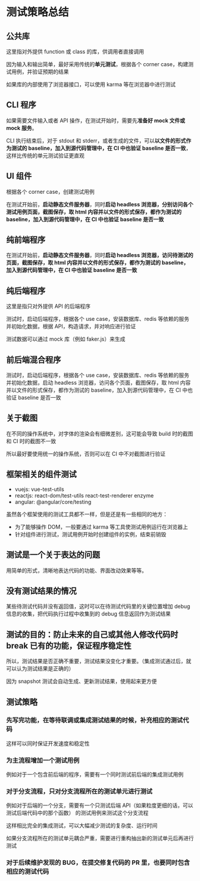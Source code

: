 # 测试策略总结

## 公共库

这里指对外提供 function 或 class 的库，供调用者直接调用

因为输入和输出简单，最好采用传统的**单元测试**，根据各个 corner case，构建测试用例，并验证预期的结果

如果库的内部使用了浏览器接口，可以使用 karma 等在浏览器中进行测试

## CLI 程序

如果需要文件输入或者 API 操作，在测试开始时，需要先**准备好 mock 文件或 mock 服务**。

CLI 执行结束后，对于 stdout 和 stderr，或者生成的文件，可以**以文件的形式作为测试的 baseline，加入到源代码管理中，在 CI 中也验证 baseline 是否一致**，这样比传统的单元测试验证更直观

## UI 组件

根据各个 corner case，创建测试用例

在测试开始前，**启动静态文件服务器**，同时**启动 headless 浏览器，分别访问各个测试用例页面，截图保存，取 html 内容并以文件的形式保存，都作为测试的 baseline，加入到源代码管理中，在 CI 中也验证 baseline 是否一致**

## 纯前端程序

在测试开始前，**启动静态文件服务器**，同时**启动 headless 浏览器，访问待测试的页面，截图保存，取 html 内容并以文件的形式保存，都作为测试的 baseline，加入到源代码管理中，在 CI 中也验证 baseline 是否一致**

## 纯后端程序

这里是指只对外提供 API 的后端程序

测试时，启动后端程序，根据各个 use case，安装数据库、redis 等依赖的服务并初始化数据，根据 API，构造请求，并对响应进行验证

测试数据可以通过 mock 库（例如 faker.js）来生成

## 前后端混合程序

测试时，启动后端程序，根据各个 use case，安装数据库、redis 等依赖的服务并初始化数据，启动 headless 浏览器，访问各个页面，截图保存，取 html 内容并以文件的形式保存，都作为测试的 baseline，加入到源代码管理中，在 CI 中也验证 baseline 是否一致

## 关于截图

在不同的操作系统中，对字体的渲染会有细微差别，这可能会导致 build 时的截图和 CI 时的截图不一致

所以最好要使用统一的操作系统，否则可以在 CI 中不对截图进行验证

## 框架相关的组件测试

+ vuejs: vue-test-utils
+ reactjs: react-dom/test-utils react-test-renderer enzyme
+ angular: @angular/core/testing

虽然各个框架使用的测试工具都不一样，但是还是有一些相同的地方：

+ 为了能够操作 DOM，一般要通过 karma 等工具使测试用例运行在浏览器上
+ 针对组件进行测试，测试用例开始时创建组件的实例，结束前销毁

## **测试**是一个关于**表达**的问题

用简单的形式，清晰地表达代码的功能、界面改动效果等等。

## 没有测试结果的情况

某些待测试代码并没有返回值，这时可以在待测试代码里的关键位置增加 debug 信息的收集，把代码执行过程中收集到的 debug 信息返回作为测试结果

## 测试的目的：防止未来的自己或其他人修改代码时 break 已有的功能，保证程序稳定性

所以，测试结果是否正确不重要，测试结果没变化才重要。（集成测试通过后，就可以认为测试结果是正确的）

因为 snapshot 测试会自动生成、更新测试结果，使用起来更方便

## 测试策略

### 先写完功能，在等待联调或集成测试结果的时候，补充相应的测试代码

这样可以同时保证开发速度和稳定性

### 为主流程增加一个测试用例

例如对于一个包含前后端的程序，需要有一个同时测试前后端的集成测试用例

### 对于分支流程，只对分支流程所在的测试单元进行测试

例如对于后端的一个分支，需要有一个只测试后端 API（如果粒度更细的话，可以测试后端代码中的那个函数） 的测试用例来测试这个分支流程

这样相比完全的集成测试，可以大幅减少测试的复杂度、运行时间

如果分支流程所在的测试单元耦合严重，需要进行重构抽出新的测试单元后再进行测试

### 对于后续维护发现的 BUG，在提交修复代码的 PR 里，也要同时包含相应的测试代码

